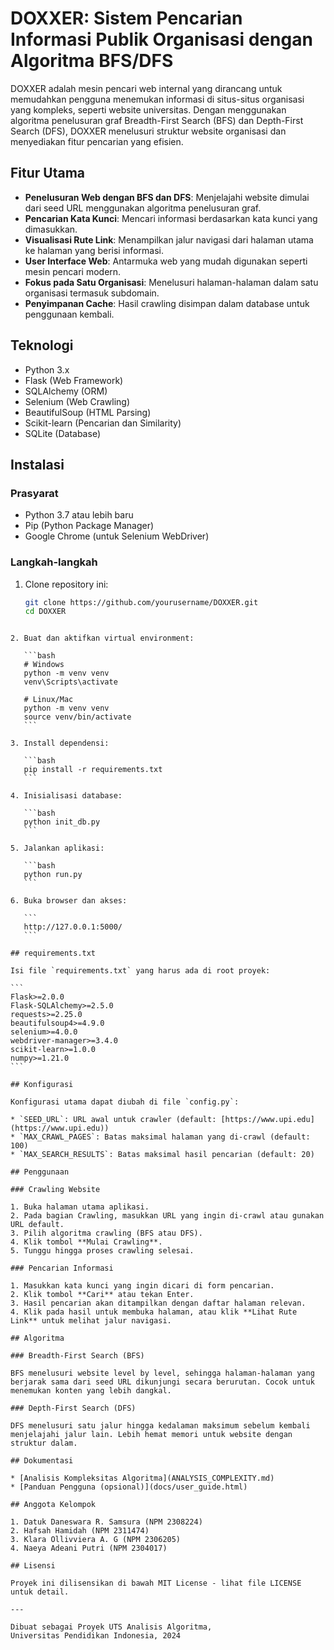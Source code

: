 # DOXXER: Sistem Pencarian Informasi Publik Organisasi dengan Algoritma BFS/DFS

DOXXER adalah mesin pencari web internal yang dirancang untuk memudahkan pengguna menemukan informasi di situs-situs organisasi yang kompleks, seperti website universitas. Dengan menggunakan algoritma penelusuran graf Breadth-First Search (BFS) dan Depth-First Search (DFS), DOXXER menelusuri struktur website organisasi dan menyediakan fitur pencarian yang efisien.

## Fitur Utama

* **Penelusuran Web dengan BFS dan DFS**: Menjelajahi website dimulai dari seed URL menggunakan algoritma penelusuran graf.  
* **Pencarian Kata Kunci**: Mencari informasi berdasarkan kata kunci yang dimasukkan.  
* **Visualisasi Rute Link**: Menampilkan jalur navigasi dari halaman utama ke halaman yang berisi informasi.  
* **User Interface Web**: Antarmuka web yang mudah digunakan seperti mesin pencari modern.  
* **Fokus pada Satu Organisasi**: Menelusuri halaman-halaman dalam satu organisasi termasuk subdomain.  
* **Penyimpanan Cache**: Hasil crawling disimpan dalam database untuk penggunaan kembali.

## Teknologi

* Python 3.x  
* Flask (Web Framework)  
* SQLAlchemy (ORM)  
* Selenium (Web Crawling)  
* BeautifulSoup (HTML Parsing)  
* Scikit-learn (Pencarian dan Similarity)  
* SQLite (Database)

## Instalasi

### Prasyarat

* Python 3.7 atau lebih baru  
* Pip (Python Package Manager)  
* Google Chrome (untuk Selenium WebDriver)

### Langkah-langkah

1. Clone repository ini:  
   ```bash
   git clone https://github.com/yourusername/DOXXER.git
   cd DOXXER
````

2. Buat dan aktifkan virtual environment:

   ```bash
   # Windows
   python -m venv venv
   venv\Scripts\activate

   # Linux/Mac
   python -m venv venv
   source venv/bin/activate
   ```

3. Install dependensi:

   ```bash
   pip install -r requirements.txt
   ```

4. Inisialisasi database:

   ```bash
   python init_db.py
   ```

5. Jalankan aplikasi:

   ```bash
   python run.py
   ```

6. Buka browser dan akses:

   ```
   http://127.0.0.1:5000/
   ```

## requirements.txt

Isi file `requirements.txt` yang harus ada di root proyek:

```
Flask>=2.0.0
Flask-SQLAlchemy>=2.5.0
requests>=2.25.0
beautifulsoup4>=4.9.0
selenium>=4.0.0
webdriver-manager>=3.4.0
scikit-learn>=1.0.0
numpy>=1.21.0
```

## Konfigurasi

Konfigurasi utama dapat diubah di file `config.py`:

* `SEED_URL`: URL awal untuk crawler (default: [https://www.upi.edu](https://www.upi.edu))
* `MAX_CRAWL_PAGES`: Batas maksimal halaman yang di-crawl (default: 100)
* `MAX_SEARCH_RESULTS`: Batas maksimal hasil pencarian (default: 20)

## Penggunaan

### Crawling Website

1. Buka halaman utama aplikasi.
2. Pada bagian Crawling, masukkan URL yang ingin di-crawl atau gunakan URL default.
3. Pilih algoritma crawling (BFS atau DFS).
4. Klik tombol **Mulai Crawling**.
5. Tunggu hingga proses crawling selesai.

### Pencarian Informasi

1. Masukkan kata kunci yang ingin dicari di form pencarian.
2. Klik tombol **Cari** atau tekan Enter.
3. Hasil pencarian akan ditampilkan dengan daftar halaman relevan.
4. Klik pada hasil untuk membuka halaman, atau klik **Lihat Rute Link** untuk melihat jalur navigasi.

## Algoritma

### Breadth-First Search (BFS)

BFS menelusuri website level by level, sehingga halaman-halaman yang berjarak sama dari seed URL dikunjungi secara berurutan. Cocok untuk menemukan konten yang lebih dangkal.

### Depth-First Search (DFS)

DFS menelusuri satu jalur hingga kedalaman maksimum sebelum kembali menjelajahi jalur lain. Lebih hemat memori untuk website dengan struktur dalam.

## Dokumentasi

* [Analisis Kompleksitas Algoritma](ANALYSIS_COMPLEXITY.md)
* [Panduan Pengguna (opsional)](docs/user_guide.html)

## Anggota Kelompok

1. Datuk Daneswara R. Samsura (NPM 2308224)
2. Hafsah Hamidah (NPM 2311474)
3. Klara Ollivviera A. G (NPM 2306205)
4. Naeya Adeani Putri (NPM 2304017)

## Lisensi

Proyek ini dilisensikan di bawah MIT License - lihat file LICENSE untuk detail.

---

Dibuat sebagai Proyek UTS Analisis Algoritma,
Universitas Pendidikan Indonesia, 2024